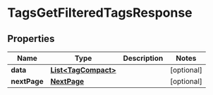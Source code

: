 

# TagsGetFilteredTagsResponse


## Properties

| Name | Type | Description | Notes |
|------------ | ------------- | ------------- | -------------|
|**data** | [**List&lt;TagCompact&gt;**](TagCompact.md) |  |  [optional] |
|**nextPage** | [**NextPage**](NextPage.md) |  |  [optional] |



